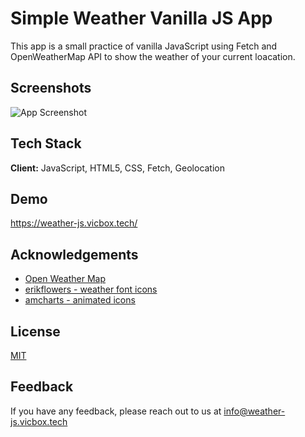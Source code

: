 
# Simple Weather Vanilla JS App

This app is a small practice of vanilla JavaScript using Fetch and OpenWeatherMap API to show the weather of your current loacation.

## Screenshots

![App Screenshot](https://weather-js.vicbox.tech/images/app-preview.png)


## Tech Stack

**Client:** JavaScript, HTML5, CSS, Fetch, Geolocation



## Demo

https://weather-js.vicbox.tech/


## Acknowledgements

 - [Open Weather Map](https://openweathermap.org)
 - [erikflowers - weather font icons](https://erikflowers.github.io/weather-icons/)
 - [amcharts - animated icons](https://www.amcharts.com/free-animated-svg-weather-icons/)


## License

[MIT](https://choosealicense.com/licenses/mit/)


## Feedback

If you have any feedback, please reach out to us at info@weather-js.vicbox.tech

